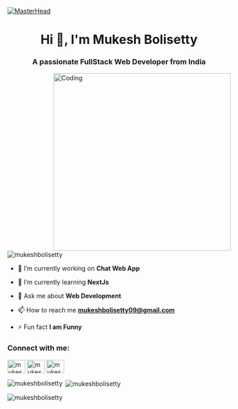 [![MasterHead](https://media.discordapp.net/attachments/798829111086678056/1149484421926371418/ezgif.com-resize_1.gif?width=1173&height=703)](https://github.com/MUKESHBOLISETTY)
<h1 align="center">Hi 👋, I'm Mukesh Bolisetty</h1>
<h3 align="center">A passionate FullStack Web Developer from India</h3>
<img align="right" alt="Coding" width="400" src="https://media.discordapp.net/attachments/798829111086678056/1149476108740329472/coding-gif2.gif?width=1020&height=642">
    
    
<p align="left"> <img src="https://komarev.com/ghpvc/?username=MUKESHBOLISETTY&label=Profile%20views&color=0e75b6&style=flat" alt="mukeshbolisetty" /> </p>
    
    
- 🔭 I’m currently working on **Chat Web App**
    
- 🌱 I’m currently learning **NextJs**
    
- 💬 Ask me about **Web Development**
    
- 📫 How to reach me **mukeshbolisetty09@gmail.com**
    
- ⚡ Fun fact **I am Funny**
    
<h3 align="left">Connect with me:</h3>
<p align="left">
<a href="https://twitter.com/MUKESHBOLISETTY" target="blank"><img align="center" src="https://raw.githubusercontent.com/rahuldkjain/github-profile-readme-generator/master/src/images/icons/Social/twitter.svg" alt="mukesh_bolisetty" height="30" width="40" /></a>
<a href="https://linkedin.com/in/bolisetty-mukesh-14b1a1274" target="blank"><img align="center" src="https://raw.githubusercontent.com/rahuldkjain/github-profile-readme-generator/master/src/images/icons/Social/linked-in-alt.svg" alt="mukesh_bolisetty" height="30" width="40" /></a>
<a href="https://instagram.com/mukeshbolisetty" target="blank"><img align="center" src="https://raw.githubusercontent.com/rahuldkjain/github-profile-readme-generator/master/src/images/icons/Social/instagram.svg" alt="mukesh_bolisetty" height="30" width="40" /></a>
</p>
    
       
<p><img align="left" src="https://github-readme-stats.vercel.app/api/top-langs?username=MUKESHBOLISETTY&show_icons=true&locale=en&layout=compact&theme=tokyonight" alt="mukeshbolisetty" /></p>
    
<p>&nbsp;<img align="center" src="https://github-readme-stats.vercel.app/api?username=MUKESHBOLISETTY&show_icons=true&locale=en&theme=tokyonight" alt="mukeshbolisetty" /></p>
    
<p><img align="center" src="https://github-readme-streak-stats.herokuapp.com/?user=MUKESHBOLISETTY&&theme=tokyonight" alt="mukeshbolisetty" /></p>
